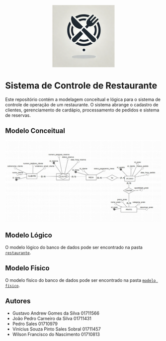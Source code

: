 <div align="center">
<img src="./assets/icon.webp" alt="Ícone de Restaurante" width="200"/>
</div>

# Sistema de Controle de Restaurante

Este repositório contém a modelagem conceitual e lógica para o sistema de controle de operação de um restaurante. O sistema abrange o cadastro de clientes, gerenciamento de cardápio, processamento de pedidos e sistema de reservas.


## Modelo Conceitual
<img src="./assets/Modelo - Conceitual.jfif" alt="Modelo conceitual"/>


## Modelo Lógico
O modelo lógico do banco de dados pode ser encontrado na pasta [`restaurante`](./restaurante).

## Modelo Físico
O modelo físico do banco de dados pode ser encontrado na pasta [`modelo físico`](./Modelo%20físico/).

## Autores
- Gustavo Andrew Gomes da Silva 01711566
- João Pedro Carneiro da Silva 01711431
- Pedro Sales 01710979
- Vinícius Souza Pinto Sales Sobral 01711457
- Wilson Francisco do Nascimento 01710813
